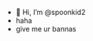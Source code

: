 - 👋 Hi, I’m @spoonkid2
- haha
- give me ur bannas

<!---
spoonkid2/spoonkid2 is a ✨ special ✨ repository because its `README.md` (this file) appears on your GitHub profile.
You can click the Preview link to take a look at your changes.
--->
